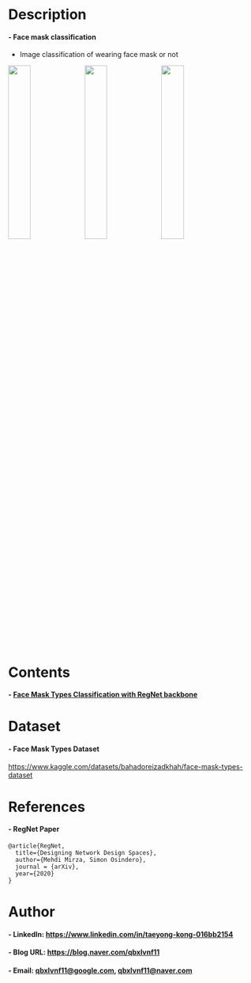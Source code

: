 Description
=============

#### - Face mask classification
  - Image classification of wearing face mask or not
  
<img src="https://user-images.githubusercontent.com/52263269/182492229-3d9e020b-d59b-4ea3-b1c7-3baa2ec5ebff.png" width="30%"></img>
<img src="https://user-images.githubusercontent.com/52263269/182492233-18e54940-40a3-4c3e-91d6-ad2358872ea8.png" width="30%"></img>
<img src="https://user-images.githubusercontent.com/52263269/182492235-4cbaa788-09a6-4981-92ee-17bc0074ec05.png" width="30%"></img>

Contents
=============

#### - [Face Mask Types Classification with RegNet backbone](https://github.com/qbxlvnf11/face-mask-classification/blob/main/Face%20Mask%20Type%20Classification.ipynb)

Dataset
=============

#### - Face Mask Types Dataset

https://www.kaggle.com/datasets/bahadoreizadkhah/face-mask-types-dataset

References
=============

#### - RegNet Paper
```
@article{RegNet,
  title={Designing Network Design Spaces},
  author={Mehdi Mirza, Simon Osindero},
  journal = {arXiv},
  year={2020}
}
```

Author
=============

#### - LinkedIn: https://www.linkedin.com/in/taeyong-kong-016bb2154

#### - Blog URL: https://blog.naver.com/qbxlvnf11

#### - Email: qbxlvnf11@google.com, qbxlvnf11@naver.com
